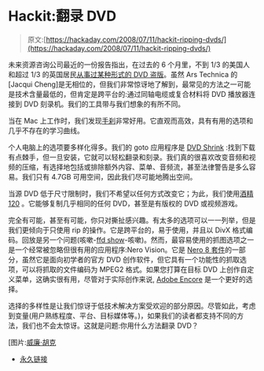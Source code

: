 # Hackit:翻录 DVD

> 原文:[https://hackaday.com/2008/07/11/hackit-ripping-dvds/](https://hackaday.com/2008/07/11/hackit-ripping-dvds/)

未来资源咨询公司最近的一份报告指出，在过去的 6 个月里，不到 1/3 的美国人和超过 1/3 的英国居民[从事过某种形式的 DVD 盗版](http://arstechnica.com/news.ars/post/20080708-breaking-the-law-one-third-of-us-residents-rip-dvds.html)。虽然 Ars Technica 的[Jacqui Cheng]是无相位的，但我们非常惊讶地了解到，最常见的方法之一可能是技术含量最低的，但肯定是跨平台的:通过同轴电缆或复合材料将 DVD 播放器连接到 DVD 刻录机。我们的工具带与我们想象的有所不同。

当在 Mac 上工作时，我们发现[手刹](http://handbrake.fr/)非常好用。它直观而高效，具有有用的选项和几乎不存在的学习曲线。

个人电脑上的选项要多样化得多。我们的 goto 应用程序是 [DVD Shrink](http://www.dvdshrink.org/what_en.php) :找到下载有点棘手，但一旦安装，它就可以轻松翻录和刻录。我们真的很喜欢改变音频和视频的压缩，有选择地包括或排除额外内容、菜单、音频流，甚至法律警告是多么容易。我们只有 4.7GB 可用空间，因此我们尽可能地腾出空间。

当源 DVD 低于尺寸限制时，我们不希望以任何方式改变它；为此，我们使用[酒精 120](http://www.alcohol-soft.com/) 。它能够复制几乎相同的任何 DVD，甚至是有版权的 DVD 或视频游戏。

完全有可能，甚至有可能，你只对撕扯感兴趣。有太多的选项可以一一列举，但是我们更倾向于只使用 rip 的操作。它是跨平台的，易于使用，并且以 DivX 格式编码。回放是另一个问题(咳嗽-[ffd show](http://sourceforge.net/projects/ffdshow)-咳嗽)。然而，最容易使用的抓图选项之一是一个经常被忽略但很有用的应用程序:Nero Vision。它是 [Nero 8 套件](http://www.nero.com/enu/nero8-introduction.html)的一部分，虽然它是面向初学者的官方 DVD 创作软件，但它具有一个功能性的抓取选项，可以将抓取的文件编码为 MPEG2 格式。如果您打算在目标 DVD 上创作自定义菜单，这确实很有用，尽管对于实际创作来说, [Adobe Encore](http://www.adobe.com/products/premiere/encore/) 是一个更好的选择。

选择的多样性是让我们惊讶于低技术解决方案受欢迎的部分原因。尽管如此，考虑到变量(用户熟练程度、平台、目标媒体等。)，如果我们的读者都支持不同的方法，我们也不会太惊讶。这就是问题:你用什么方法翻录 DVD？

[图片:[威廉·胡克](http://flickr.com/photos/williamhook/513845749/in/set-72157604387781594/)

*   [永久链接](http://arstechnica.com/news.ars/post/20080708-breaking-the-law-one-third-of-us-residents-rip-dvds.html)